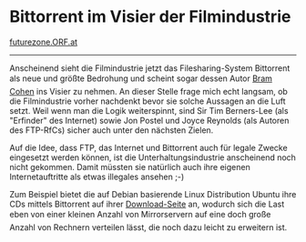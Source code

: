 # Bittorrent im Visier der Filmindustrie

<a href="http://futurezone.orf.at/futurezone.orf?read=detail&id=259670&channel=1">futurezone.ORF.at</a>

-------------------------------



Anscheinend sieht die Filmindustrie jetzt das Filesharing-System Bittorrent als neue und größte Bedrohung und scheint sogar dessen Autor <a href="http://bittorrent.com" title="Bittorrent-Website">Bram Cohen</a> ins Visier zu nehmen. An dieser Stelle frage mich echt langsam, ob die Filmindustrie vorher nachdenkt bevor sie solche Aussagen an die Luft setzt. Weil wenn man die Logik weiterspinnt, sind Sir Tim Berners-Lee (als "Erfinder" des Internet) sowie  Jon Postel und Joyce Reynolds (als Autoren des FTP-RfCs) sicher auch unter den nächsten Zielen.



Auf die Idee, dass FTP, das Internet und Bittorrent auch für legale Zwecke eingesetzt werden können, ist die Unterhaltungsindustrie anscheinend noch nicht gekommen. Damit müssten sie natürlich auch ihre eigenen Internetauftritte als etwas illegales ansehen ;-)



Zum Beispiel bietet die auf Debian basierende Linux Distribution Ubuntu ihre CDs mittels Bittorrent auf ihrer <a href="http://www.ubuntulinux.org/download/">Download-Seite</a> an, wodurch sich die Last eben von einer kleinen Anzahl von Mirrorservern auf eine doch große Anzahl von Rechnern verteilen lässt, die noch dazu leicht zu erweitern ist.